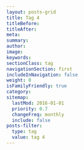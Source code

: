 ```yaml
---
layout: posts-grid
title: Tag 4
titleBefore:
titleAfter:
meta:
summary:
author:
image:
keywords:
sectionClass: tag
navigationSection: first
includeInNavigation: false
weight: 0
isFamilyFriendly: true
category:
sitemap:
  lastMod: 2016-01-01
  priority: 0.7
  changeFreq: monthly
  include: false
posts-filter:
  type: tag
  value: tag 4
---
```

